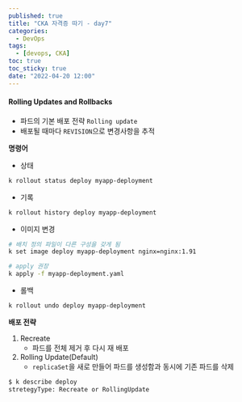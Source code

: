```yaml
---
published: true
title: "CKA 자격증 따기 - day7"
categories:
  - DevOps
tags:
  - [devops, CKA]
toc: true
toc_sticky: true
date: "2022-04-20 12:00"
---
```


#### Rolling Updates and Rollbacks

* 파드의 기본 배포 전략 `Rolling update`
* 배포될 때마다 `REVISION`으로 변경사항을 추적

**명령어**

* 상태

```bash
k rollout status deploy myapp-deployment
```

* 기록

```bash
k rollout history deploy myapp-deployment
```

* 이미지 변경

```bash
# 배치 정의 파일이 다른 구성을 갖게 됨
k set image deploy myapp-deployment nginx=nginx:1.91

# apply 권장
k apply -f myapp-deployment.yaml
```

* 롤백

```bash
k rollout undo deploy myapp-deployment
```

**배포 전략**

1. Recreate
    * 파드를 전체 제거 후 다시 재 배포
2. Rolling Update(Default)
    * `replicaSet`을 새로 만들어 파드를 생성함과 동시에 기존 파드를 삭제

```bash
$ k describe deploy
stretegyType: Recreate or RollingUpdate
```

